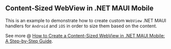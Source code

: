 ## Content-Sized WebView in .NET MAUI Mobile

This is an example to demonstrate how to create custom `WebView` .NET MAUI handlers for `Android` and `iOS` in order to size them based on the content.

See more @ [How to Create a Content-Sized WebView in .NET MAUI Mobile: A Step-by-Step Guide](https://albyrock87.hashnode.dev/how-to-create-a-content-sized-webview-in-net-maui-mobile-a-step-by-step-guide).

